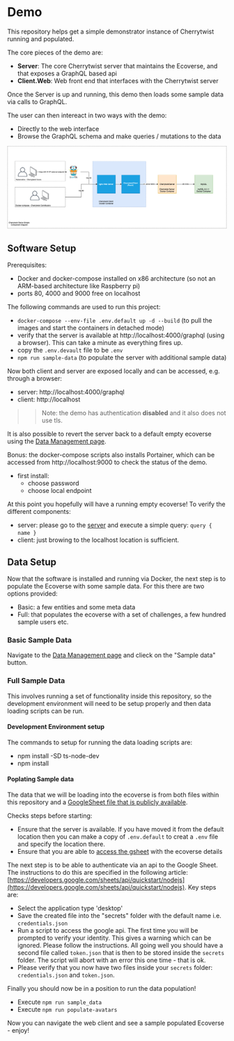 # Demo 
This repository helps get a simple demonstrator instance of Cherrytwist running and populated. 

The core pieces of the demo are:
- **Server**: The core Cherrytwist server that maintains the Ecoverse, and that exposes a GraphQL based api
- **Client.Web**: Web front end that interfaces with the Cherrytwist server

Once the Server is up and running, this demo then loads some sample data via calls to GraphQL. 

The user can then intereact in two ways with the demo:
- Directly to the web interface
- Browse the GraphQL schema and make queries / mutations to the data

![ComponentDiagram](./design/ComponentDiagram.png)

## Software Setup

Prerequisites: 
- Docker and docker-compose installed on x86 architecture (so not an ARM-based architecture like Raspberry pi)
- ports 80, 4000 and 9000 free on localhost

The following commands are used to run this project:
- `docker-compose --env-file .env.default up -d --build` (to pull the images and start the containers in detached mode)
- verify that the server is available at http://localhost:4000/graphql (using a browser). This can take a minute as everything fires up. 
- copy the `.env.devault` file to be `.env`
- `npm run sample-data` (to populate the server with additional sample data)

Now both client and server are exposed locally and can be accessed, e.g. through a browser:
- server: http://localhost:4000/graphql
- client: http://localhost

>> Note: the demo has authentication __disabled__ and it also does not use tls.

It is also possible to revert the server back to a default empty ecoverse using the [Data Management page](http://localhost:4000/data-management).

Bonus: the docker-compose scripts also installs Portainer, which can be accessed from http://localhost:9000 to check the status of the demo.
- first install: 
  - choose password
  - choose local endpoint

At this point you hopefully will have a running empty ecoverse! To verify the different components:
* server: please go to the [server](http://localhost:4000/graphql) and execute a simple query: ```query { name }```
* client: just browing to the localhost location is sufficient.

## Data Setup 
Now that the software is installed and running via Docker, the next step is to populate the Ecoverse with some sample data. For this there are two options provided:
* Basic: a few entities and some meta data
* Full: that populates the ecoverse with a set of challenges, a few hundred sample users etc. 

### Basic Sample Data 
Navigate to the [Data Management page](http://localhost:4000/data-management) and clieck on the "Sample data" button. 

### Full Sample Data
This involves running a set of functionality inside this repository, so the development environment will need to be setup properly and then data loading scripts can be run.

#### **Development Environment setup**
The commands to setup for running the data loading scripts are:
* npm install -SD ts-node-dev
* npm install

#### **Poplating Sample data**
The data that we will be loading into the ecoverse is from both files within this repository and a [GoogleSheet file that is publicly available](https://docs.google.com/spreadsheets/d/1pXofg_2KauXSDmA2iDqZJipblJUfpMXC_N5KtruZqwM/). 

Checks steps before starting:
* Ensure that the server is available. If you have moved it from the default location then you can make a copy of `.env.default` to creat a `.env` file and specify the location there.
* Ensure that you are able to [access the gsheet](https://docs.google.com/spreadsheets/d/1pXofg_2KauXSDmA2iDqZJipblJUfpMXC_N5KtruZqwM/) with the ecoverse details

The next step is to be able to authenticate via an api to the Google Sheet. The instructions to do this are specified in the following article: [https://developers.google.com/sheets/api/quickstart/nodejs](https://developers.google.com/sheets/api/quickstart/nodejs). Key steps are:
* Select the application type 'desktop'
* Save the created file into the "secrets" folder with the default name i.e. `credentials.json`
* Run a script to access the google api. The first time you will be prompted to verify your identity. This gives a warning which can be ignored. Please follow the instructions. All going well you should have a second file called `token.json` that is then to be stored inside the `secrets` folder. The script will abort with an error this one time - that is ok.
* Please verify that you now have two files inside your `secrets` folder: `credentials.json` and `token.json`.

Finally you should now be in a position to run the data population!
* Execute `npm run sample_data`
* Execute `npm run populate-avatars`

Now you can navigate the web client and see a sample populated Ecoverse - enjoy!




  





